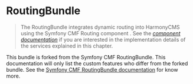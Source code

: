 # RoutingBundle

> The RoutingBundle integrates dynamic routing into HarmonyCMS using the Symfony CMF Routing component . See the [_component documentation_](https://symfony.com/doc/master/cmf/components/routing/introduction.html) if you are interested in the implementation details of the services explained in this chapter.

This bundle is forked from the Symfony CMF RoutingBundle. This documentation will only list the custom features who differ from the forked bundle. See the [Symfony CMF RoutingBundle documentation](https://symfony.com/doc/master/cmf/bundles/routing/index.html) for know more.



